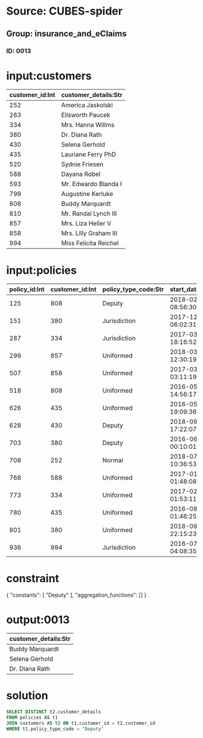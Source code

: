 # Source: CUBES-spider
## Group: insurance_and_eClaims
### ID: 0013

# input:customers

| customer_id:Int | customer_details:Str |
|---|---|
| 252 | America Jaskolski |
| 263 | Ellsworth Paucek |
| 334 | Mrs. Hanna Willms |
| 380 | Dr. Diana Rath |
| 430 | Selena Gerhold |
| 435 | Lauriane Ferry PhD |
| 520 | Sydnie Friesen |
| 588 | Dayana Robel |
| 593 | Mr. Edwardo Blanda I |
| 799 | Augustine Kerluke |
| 808 | Buddy Marquardt |
| 810 | Mr. Randal Lynch III |
| 857 | Mrs. Liza Heller V |
| 858 | Mrs. Lilly Graham III |
| 994 | Miss Felicita Reichel |

# input:policies

| policy_id:Int | customer_id:Int | policy_type_code:Str | start_date:Str | end_date:Str |
|---|---|---|---|---|
| 125 | 808 | Deputy | 2018-02-10 08:56:30 | 2018-03-18 09:17:26 |
| 151 | 380 | Jurisdiction | 2017-12-20 06:02:31 | 2017-09-16 22:04:13 |
| 287 | 334 | Jurisdiction | 2017-03-16 18:16:52 | 2017-11-24 06:36:51 |
| 299 | 857 | Uniformed | 2018-03-13 12:30:19 | 2018-01-22 05:24:10 |
| 507 | 858 | Uniformed | 2017-03-19 03:11:19 | 2017-11-01 00:41:27 |
| 518 | 808 | Uniformed | 2016-05-11 14:56:17 | 2018-03-15 05:02:00 |
| 626 | 435 | Uniformed | 2016-05-14 19:09:36 | 2018-01-18 06:17:36 |
| 628 | 430 | Deputy | 2018-09-19 17:22:07 | 2018-01-01 23:58:06 |
| 703 | 380 | Deputy | 2016-06-04 00:10:01 | 2018-01-19 22:45:33 |
| 708 | 252 | Normal | 2018-07-21 10:36:53 | 2018-03-07 13:52:47 |
| 768 | 588 | Uniformed | 2017-01-01 01:48:08 | 2017-09-30 03:16:49 |
| 773 | 334 | Uniformed | 2017-02-11 01:53:11 | 2018-01-15 03:23:05 |
| 780 | 435 | Uniformed | 2016-08-02 01:46:25 | 2018-03-03 18:36:22 |
| 801 | 380 | Uniformed | 2018-09-05 22:15:23 | 2018-03-17 10:16:59 |
| 936 | 994 | Jurisdiction | 2016-07-23 04:08:35 | 2017-10-07 08:29:25 |

# constraint

{
  "constants": [
    "Deputy"
  ],
  "aggregation_functions": []
}

# output:0013

| customer_details:Str |
|---|
| Buddy Marquardt |
| Selena Gerhold |
| Dr. Diana Rath |

# solution

```sql
SELECT DISTINCT t2.customer_details
FROM policies AS t1
JOIN customers AS t2 ON t1.customer_id = t2.customer_id
WHERE t1.policy_type_code = "Deputy"
```
